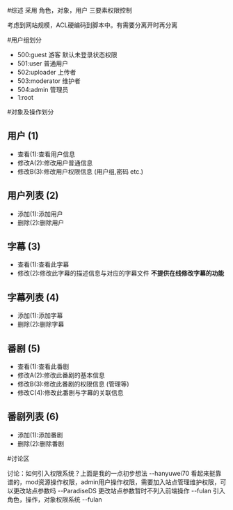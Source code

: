 #综述
采用 角色，对象，用户 三要素权限控制

考虑到网站规模，ACL硬编码到脚本中。有需要分离开时再分离

#用户组划分

* 500:guest 游客 默认未登录状态权限
* 501:user 普通用户
* 502:uploader 上传者
* 503:moderator 维护者
* 504:admin 管理员
* 1:root

#对象及操作划分

## 用户 (1)
* 查看(1):查看用户信息
* 修改A(2):修改用户普通信息
* 修改B(3):修改用户权限信息 (用户组,密码 etc.)

## 用户列表 (2)
* 添加(1):添加用户
* 删除(2):删除用户

## 字幕 (3)
* 查看(1):查看此字幕
* 修改(2):修改此字幕的描述信息与对应的字幕文件 **不提供在线修改字幕的功能**

## 字幕列表 (4)
* 添加(1):添加字幕
* 删除(2):删除字幕

## 番剧 (5)
* 查看(1):查看此番剧
* 修改A(2):修改此番剧的基本信息
* 修改B(3):修改此番剧的权限信息 (管理等)
* 修改C(4):修改此番剧与字幕的关联信息

## 番剧列表 (6)
* 添加(1):添加番剧
* 删除(2):删除番剧


#讨论区

讨论：如何引入权限系统？上面是我的一点初步想法 --hanyuwei70
	 看起来挺靠谱的，mod资源操作权限，admin用户操作权限，需要加入站点管理维护权限，可以更改站点参数吗 --ParadiseDS
	 更改站点参数暂时不列入前端操作 --fulan
	 引入角色，操作，对象权限系统  --fulan


